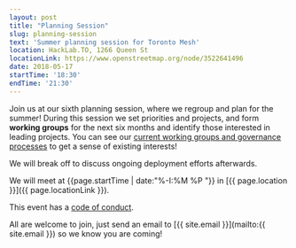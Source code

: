 ```yaml
---
layout: post
title: "Planning Session"
slug: planning-session
text: 'Summer planning session for Toronto Mesh'
location: HackLab.TO, 1266 Queen St
locationLink: https://www.openstreetmap.org/node/3522641496
date: 2018-05-17
startTime: '18:30'
endTime: '21:30'
---
```


Join us at our sixth planning session, where we regroup and plan for the summer! During this session we set priorities and projects, and form **working groups** for the next six months and identify those interested in leading projects. You can see our [current working groups and governance processes](https://github.com/tomeshnet/documents/blob/master/governance/coordination-structure.md) to get a sense of existing interests!

We will break off to discuss ongoing deployment efforts afterwards.

We will meet at {{page.startTime | date:"%-I:%M %P "}} in [{{ page.location }}]({{ page.locationLink }}).  

This event has a [code of conduct](/code-of-conduct/).

All are welcome to join, just send an email to [{{ site.email }}](mailto:{{ site.email }}) so we know you are coming!
